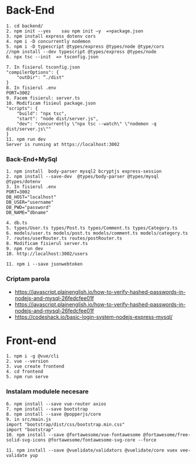 # Back-End
```
1. cd backend/
2. npm init --yes    sau npm init –y  =>package.json
3. npm install express dotenv cors
4. npm i -D concurrently nodemon 
5. npm i -D typescript @types/express @types/node @type/cors
//npm install --dev typescript @types/express @types/node
6. npx tsc --init  => tsconfig.json

7. In fisierul tsconfig.json
"compilerOptions": { 
	"outDir": ”./dist" 
}
8. In fisierul .env 
PORT=3002
9. Facem fisierul: server.ts 
10. Modificam fisieul package.json
"scripts": { 
	"build": "npx tsc", 
	"start": "node dist/server.js", 
	"dev": "concurrently \"npx tsc --watch\" \"nodemon -q dist/server.js\"" 
}
11. npm run dev
Server is running at https://localhost:3002
```
### Back-End+MySql
```
1. npm install  body-parser mysql2 bcryptjs express-session
2. npm install --save-dev  @types/body-parser @types/mysql @types/dotenv
3. In fisierul .env
PORT=3002
DB_HOST="localhost" 
DB_USER="username" 
DB_PWD="password" 
DB_NAME=”dbname"

4. db.ts
5. types/User.ts types/Post.ts types/Comment.ts types/Category.ts 
6. models/user.ts models/post.ts models/comment.ts models/category.ts
7. routes/userRouter.ts routes/postRouter.ts
8. Modificam fisierul server.ts
9. npm run dev
10. http://localhost:3002/users

11. npm i --save jsonwebtoken
```

### Criptam parola
- https://javascript.plainenglish.io/how-to-verify-hashed-passwords-in-nodejs-and-mysql-26fedcfee01f
- https://javascript.plainenglish.io/how-to-verify-hashed-passwords-in-nodejs-and-mysql-26fedcfee01f 
- https://codeshack.io/basic-login-system-nodejs-express-mysql/

# Front-end
```
1. npm i -g @vue/cli
2. vue --version
3. vue create frontend
4. cd frontend
5. npm run serve
```
### Instalam modulele necesare
```
6. npm install --save vue-router axios 
7. npm install --save bootstrap
8. npm install --save @popperjs/core
9. in src/main.js
import "bootstrap/dist/css/bootstrap.min.css"
import "bootstrap"
10. npm install --save @fortawesome/vue-fontawesome @fortawesome/free-solid-svg-icons @fortawesome/fontawesome-svg-core --force

11. npm install --save @vuelidate/validators @vuelidate/core vuex vee-validate yup

```
